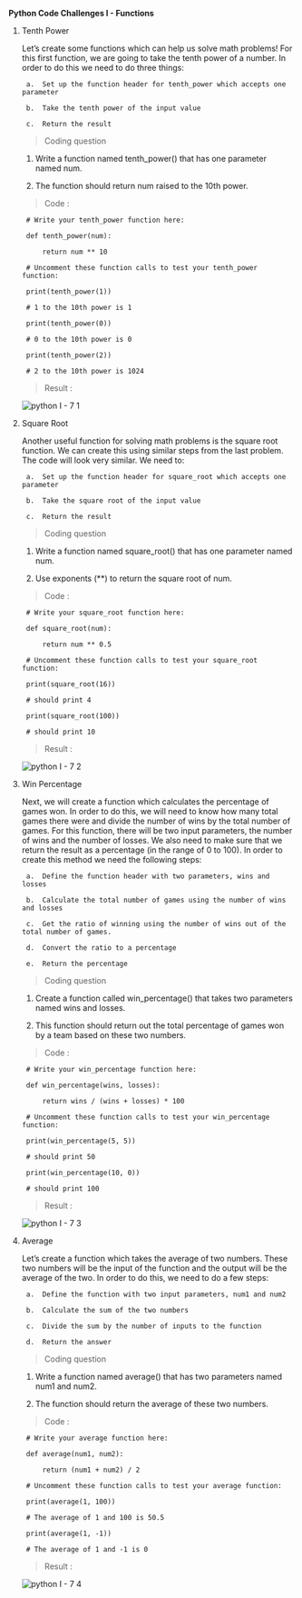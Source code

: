 **Python Code Challenges I - Functions**

1. Tenth Power

    Let’s create some functions which can help us solve math problems! For this first function, we are going to take the tenth power of a number. In order to do this we need to do three things:

        a.  Set up the function header for tenth_power which accepts one parameter

        b.  Take the tenth power of the input value

        c.  Return the result
    
    >   Coding question
    
    1.  Write a function named tenth_power() that has one parameter named num.

    2.  The function should return num raised to the 10th power.
    
    >   Code :

        # Write your tenth_power function here:
        
        def tenth_power(num):

            return num ** 10

        # Uncomment these function calls to test your tenth_power function:

        print(tenth_power(1))

        # 1 to the 10th power is 1

        print(tenth_power(0))

        # 0 to the 10th power is 0

        print(tenth_power(2))

        # 2 to the 10th power is 1024

    >   Result  :

      ![python I - 7 1](https://user-images.githubusercontent.com/74751990/194049614-018943e3-5b04-40e8-8aa3-fd07de514354.jpg)

2. Square Root

    Another useful function for solving math problems is the square root function. We can create this using similar steps from the last problem. The code will look very similar. We need to:

        a.  Set up the function header for square_root which accepts one parameter

        b.  Take the square root of the input value

        c.  Return the result

    >   Coding question

    1.  Write a function named square_root() that has one parameter named num.

    2.  Use exponents (**) to return the square root of num.

    >   Code :

        # Write your square_root function here:

        def square_root(num):

            return num ** 0.5

        # Uncomment these function calls to test your square_root function:

        print(square_root(16))

        # should print 4

        print(square_root(100))

        # should print 10

    >   Result  :

      ![python I - 7 2](https://user-images.githubusercontent.com/74751990/194330948-e8014922-64eb-447a-a110-65ca6358b647.jpg)

3. Win Percentage

    Next, we will create a function which calculates the percentage of games won. In order to do this, we will need to know how many total games there were and divide the number of wins by the total number of games. For this function, there will be two input parameters, the number of wins and the number of losses. We also need to make sure that we return the result as a percentage (in the range of 0 to 100). In order to create this method we need the following steps:

        a.  Define the function header with two parameters, wins and losses

        b.  Calculate the total number of games using the number of wins and losses

        c.  Get the ratio of winning using the number of wins out of the total number of games.

        d.  Convert the ratio to a percentage

        e.  Return the percentage


    >   Coding question

    1.  Create a function called win_percentage() that takes two parameters named wins and losses.

    2.  This function should return out the total percentage of games won by a team based on these two numbers.

    >   Code :

        # Write your win_percentage function here:

        def win_percentage(wins, losses):

            return wins / (wins + losses) * 100

        # Uncomment these function calls to test your win_percentage function:

        print(win_percentage(5, 5))

        # should print 50

        print(win_percentage(10, 0))

        # should print 100

    >   Result  :

      ![python I - 7 3](https://user-images.githubusercontent.com/74751990/194445343-253dbd04-e80b-4ac5-a3ec-81d150f62c81.jpg)

4. Average

    Let’s create a function which takes the average of two numbers. These two numbers will be the input of the function and the output will be the average of the two. In order to do this, we need to do a few steps:

        a.  Define the function with two input parameters, num1 and num2

        b.  Calculate the sum of the two numbers

        c.  Divide the sum by the number of inputs to the function

        d.  Return the answer

    >   Coding question

    1.  Write a function named average() that has two parameters named num1 and num2.

    2.  The function should return the average of these two numbers.

    >   Code :

        # Write your average function here:

        def average(num1, num2):

            return (num1 + num2) / 2

        # Uncomment these function calls to test your average function:

        print(average(1, 100))

        # The average of 1 and 100 is 50.5

        print(average(1, -1))

        # The average of 1 and -1 is 0

    >   Result  :

      ![python I - 7 4](https://user-images.githubusercontent.com/74751990/194713127-9b88e5d3-3792-4bd3-9b1a-653596ed7a33.jpg)

